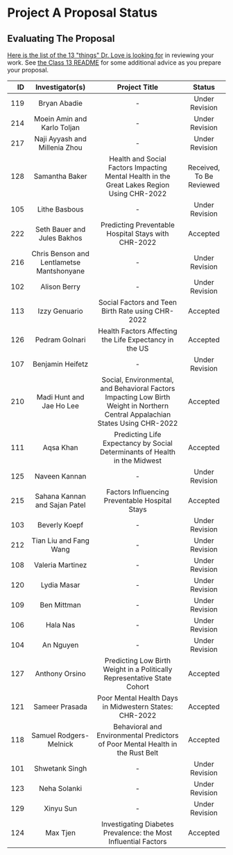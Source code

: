 # Project A Proposal Status

## Evaluating The Proposal

[Here is the list of the 13 "things" Dr. Love is looking for](https://thomaselove.github.io/431-projectA-2022/proposal.html#grading-the-proposal-13-things-were-looking-for) in reviewing your work. See [the Class 13 README](https://github.com/THOMASELOVE/431-classes-2022/blob/main/class13/README.md) for some additional advice as you prepare your proposal.

| ID | Investigator(s) | Project Title | Status |
| --: | :-------------: | :--------------------------: | :-------: |
| 119 | Bryan Abadie | - | Under Revision
| 214 | Moein Amin and Karlo Toljan | - | Under Revision
| 217	| Naji Ayyash and Millenia Zhou | - | Under Revision
| 128 | Samantha Baker | Health and Social Factors Impacting Mental Health in the Great Lakes Region Using CHR-2022 | Received, To Be Reviewed
| 105 | Lithe Basbous | - | Under Revision
| 222 | Seth Bauer and Jules Bakhos	| Predicting Preventable Hospital Stays with CHR-2022 | Accepted
| 216 | Chris Benson and Lentlametse Mantshonyane | - | Under Revision
| 102 | Alison Berry | - | Under Revision
| 113 | Izzy Genuario	| Social Factors and Teen Birth Rate using CHR-2022 | Accepted
| 126 | Pedram Golnari | Health Factors Affecting the Life Expectancy in the US | Accepted
| 107 |	Benjamin Heifetz | - | Under Revision
| 210 | Madi Hunt and Jae Ho Lee | Social, Environmental, and Behavioral Factors Impacting Low Birth Weight in Northern Central Appalachian States Using CHR-2022 | Accepted
| 111 | Aqsa Khan	| Predicting Life Expectancy by Social Determinants of Health in the Midwest | Accepted
| 125	|	Naveen Kannan | - | Under Revision
| 215 | Sahana Kannan and Sajan Patel |	Factors Influencing Preventable Hospital Stays | Accepted
| 103 | Beverly Koepf | - | Under Revision
| 212 | Tian Liu and Fang Wang | - | Under Revision
| 108 | Valeria Martinez | - | Under Revision
| 120 | Lydia Masar | - | Under Revision
| 109 | Ben Mittman | - | Under Revision
| 106 | Hala Nas | - | Under Revision
| 104	|	An Nguyen | - | Under Revision
| 127 | Anthony Orsino | Predicting Low Birth Weight in a Politically Representative State Cohort | Accepted
| 121 | Sameer Prasada |	Poor Mental Health Days in Midwestern States: CHR-2022 | Accepted
| 118 | Samuel Rodgers-Melnick | Behavioral and Environmental Predictors of Poor Mental Health in the Rust Belt | Accepted
| 101 | Shwetank Singh | - | Under Revision
| 123 | Neha Solanki | - | Under Revision
| 129 | Xinyu Sun | - | Under Revision
| 124 | Max Tjen | Investigating Diabetes Prevalence: the Most Influential Factors | Accepted
